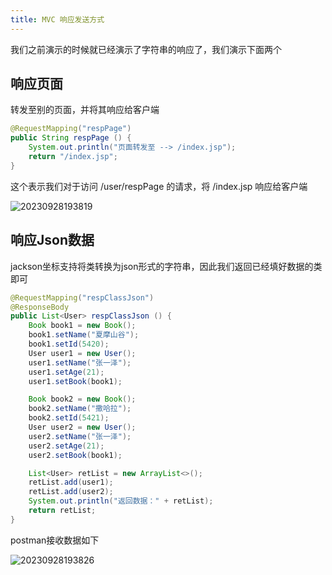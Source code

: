 ```yaml
---
title: MVC 响应发送方式
---
```


我们之前演示的时候就已经演示了字符串的响应了，我们演示下面两个

## 响应页面

转发至别的页面，并将其响应给客户端

```java
@RequestMapping("respPage")
public String respPage () {
    System.out.println("页面转发至 --> /index.jsp");
    return "/index.jsp";
}
```
这个表示我们对于访问 /user/respPage 的请求，将 /index.jsp 响应给客户端

![20230928193819](https://cr-demo-blog-1308117710.cos.ap-nanjing.myqcloud.com/chivas-regal/20230928193819.png)

## 响应Json数据

jackson坐标支持将类转换为json形式的字符串，因此我们返回已经填好数据的类即可

```java
@RequestMapping("respClassJson")
@ResponseBody
public List<User> respClassJson () {
    Book book1 = new Book();
    book1.setName("夏摩山谷");
    book1.setId(5420);
    User user1 = new User();
    user1.setName("张一泽");
    user1.setAge(21);
    user1.setBook(book1);

    Book book2 = new Book();
    book2.setName("撒哈拉");
    book2.setId(5421);
    User user2 = new User();
    user2.setName("张一泽");
    user2.setAge(21);
    user2.setBook(book1);

    List<User> retList = new ArrayList<>();
    retList.add(user1);
    retList.add(user2);
    System.out.println("返回数据：" + retList);
    return retList;
}
```

postman接收数据如下

![20230928193826](https://cr-demo-blog-1308117710.cos.ap-nanjing.myqcloud.com/chivas-regal/20230928193826.png)